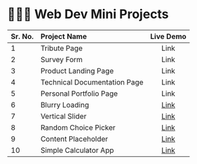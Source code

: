 # 👨🏻‍💻 Web Dev Mini Projects

| Sr. No.      | Project Name                 | Live Demo   |
| :---         |     :---                     | :---:       |
| 1            | Tribute Page                 | Link        |
| 2            | Survey Form                  | Link        |
| 3            | Product Landing Page         | Link        |
| 4            | Technical Documentation Page | Link        |
| 5            | Personal Portfolio Page      | Link        |
| 6            | Blurry Loading               | [Link](https://vedant-kakde.github.io/Web-Dev-Projects/blurry-loading/)        |
| 7            | Vertical Slider              | [Link](https://vedant-kakde.github.io/Web-Dev-Projects/vertical-slider/)        |
| 8            | Random Choice Picker         | [Link](https://vedant-kakde.github.io/Web-Dev-Projects/random-choice-picker/)        |
| 9            | Content Placeholder         | [Link](https://vedant-kakde.github.io/Web-Dev-Projects/content-placeholder/)        |
| 10            | Simple Calculator App        | [Link](https://vedant-kakde.github.io/Web-Dev-Projects/calculator-app/)        |
